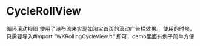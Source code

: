 # CycleRollView
循环滚动视图
使用了瀑布流来实现如淘宝首页的滚动广告栏效果。
使用的时候，只需要导入#import "WKRollingCycleView.h" 即可，demo里面有例子简单方便
